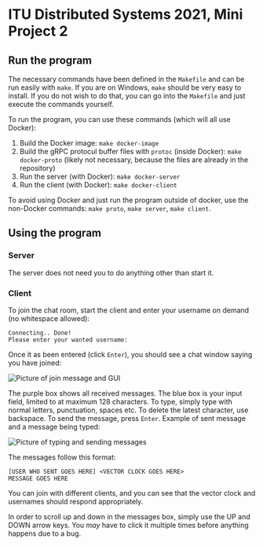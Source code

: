 # ITU Distributed Systems 2021, Mini Project 2

## Run the program

The necessary commands have been defined in the `Makefile` and can be run easily with `make`. If you are on Windows, `make` should be very easy to install. If you do not wish to do that, you can go into the `Makefile` and just execute the commands yourself.

To run the program, you can use these commands (which will all use Docker):

1. Build the Docker image: `make docker-image`
2. Build the gRPC protocul buffer files with `protoc` (inside Docker): `make docker-proto` (likely not necessary, because the files are already in the repository)
3. Run the server (with Docker): `make docker-server`
4. Run the client (with Docker): `make docker-client`

To avoid using Docker and just run the program outside of docker, use the non-Docker commands: `make proto`, `make server`, `make client`.

## Using the program

### Server

The server does not need you to do anything other than start it.

### Client

To join the chat room, start the client and enter your username on demand (no whitespace allowed):

```text
Connecting.. Done!
Please enter your wanted username:
```

Once it as been entered (click `Enter`), you should see a chat window saying you have joined:

![Picture of join message and GUI](https://i.imgur.com/hHhlA6S.png)

The purple box shows all received messages. The blue box is your input field, limited to at maximum 128 characters. To type, simply type with normal letters, punctuation, spaces etc. To delete the latest character, use backspace. To send the message, press `Enter`. Example of sent message and a message being typed:

![Picture of typing and sending messages](https://i.imgur.com/VOimqAj.png)

The messages follow this format:

```text
[USER WHO SENT GOES HERE] <VECTOR CLOCK GOES HERE>
MESSAGE GOES HERE
```

You can join with different clients, and you can see that the vector clock and usernames should respond appropriately.

In order to scroll up and down in the messages box, simply use the UP and DOWN arrow keys. You *may* have to click it multiple times before anything happens due to a bug.
